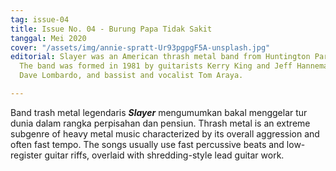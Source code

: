 ```yaml
---
tag: issue-04
title: Issue No. 04 - Burung Papa Tidak Sakit
tanggal: Mei 2020
cover: "/assets/img/annie-spratt-Ur93pgpgF5A-unsplash.jpg"
editorial: Slayer was an American thrash metal band from Huntington Park, California.
  The band was formed in 1981 by guitarists Kerry King and Jeff Hanneman, drummer
  Dave Lombardo, and bassist and vocalist Tom Araya.

---
```

Band trash metal legendaris **_Slayer_** mengumumkan bakal menggelar tur dunia dalam rangka perpisahan dan pensiun. Thrash metal is an extreme subgenre of heavy metal music characterized by its overall aggression and often fast tempo. The songs usually use fast percussive beats and low-register guitar riffs, overlaid with shredding-style lead guitar work.